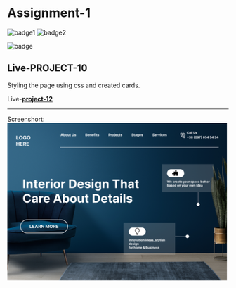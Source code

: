 # Assignment-1

![badge1](https://img.shields.io/badge/Assignment--1-project--10-brightgreen)
![badge2](https://img.shields.io/badge/-HTML-orange)

![badge](https://img.shields.io/badge/-CSS-blue)

## Live-PROJECT-10
Styling the page using css and created cards.

Live-**[project-12](https://project-10-cc.netlify.app/ " Netlify")**

---
Screenshort:
![screenshort](/10.png)
